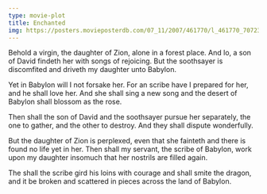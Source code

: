 ```yaml
---
type: movie-plot
title: Enchanted
img: https://posters.movieposterdb.com/07_11/2007/461770/l_461770_70723502.jpg
---
```


Behold a virgin, the daughter of Zion, alone in a forest place. And lo, a son of David findeth her with songs of rejoicing. But the soothsayer is discomfited and driveth my daughter unto Babylon.

Yet in Babylon will I not forsake her. For an scribe have I prepared for her, and he shall love her. And she shall sing a new song and the desert of Babylon shall blossom as the rose.

Then shall the son of David and the soothsayer pursue her separately, the one to gather, and the other to destroy. And they shall dispute wonderfully.

But the daughter of Zion is perplexed, even that she fainteth and there is found no life yet in her. Then shall my servant, the scribe of Babylon, work upon my daughter insomuch that her nostrils are filled again.

The shall the scribe gird his loins with courage and shall smite the dragon, and it be broken and scattered in pieces across the land of Babylon.
